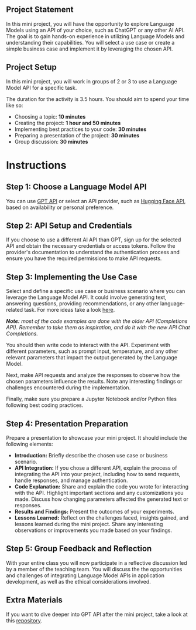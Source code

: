 <!-- # Large Language Models Group Activity -->

## Project Statement

In this mini project, you will have the opportunity to explore Language Models using an API of your choice, such as ChatGPT or any other AI API. The goal is to gain hands-on experience in utilizing Language Models and understanding their capabilities. You will select a use case or create a simple business case and implement it by leveraging the chosen API.

## Project Setup

In this mini project, you will work in groups of 2 or 3 to use a Language Model API for a specific task.

The duration for the activity is 3.5 hours. You should aim to spend your time like so:

- Choosing a topic: **10 minutes**
- Creating the project: **1 hour and 50 minutes**
- Implementing best practices to your code: **30 minutes**
- Preparing a presentation of the project: **30 minutes**
- Group discussion: **30 minutes**

# Instructions

## Step 1: Choose a Language Model API

You can use [GPT API](https://platform.openai.com/docs/guides/gpt) or select an API provider, such as [Hugging Face API](https://huggingface.co/inference-api), based on availability or personal preference. 

## Step 2: API Setup and Credentials

If you choose to use a different AI API than GPT, sign up for the selected API and obtain the necessary credentials or access tokens. Follow the provider's documentation to understand the authentication process and ensure you have the required permissions to make API requests.

## Step 3: Implementing the Use Case

Select and define a specific use case or business scenario where you can leverage the Language Model API. It could involve generating text, answering questions, providing recommendations, or any other language-related task. For more ideas take a look [here](https://platform.openai.com/examples).

***Note:** most of the code examples are done with the older API (Completions API). Remember to take them as inspiration, and do it with the new API Chat Completions.*

You should then write code to interact with the API. Experiment with different parameters, such as prompt input, temperature, and any other relevant parameters that impact the output generated by the Language Model.

Next, make API requests and analyze the responses to observe how the chosen parameters influence the results. Note any interesting findings or challenges encountered during the implementation.

Finally, make sure you prepare a Jupyter Notebook and/or Python files following best coding practices.

## Step 4: Presentation Preparation

Prepare a presentation to showcase your mini project. It should include the following elements:

- **Introduction:** Briefly describe the chosen use case or business scenario.
- **API Integration:** If you chose a different API, explain the process of integrating the API into your project, including how to send requests, handle responses, and manage authentication.
- **Code Explanation:** Share and explain the code you wrote for interacting with the API. Highlight important sections and any customizations you made. Discuss how changing parameters affected the generated text or responses.
- **Results and Findings:** Present the outcomes of your experiments.
- **Lessons Learned:** Reflect on the challenges faced, insights gained, and lessons learned during the mini project. Share any interesting observations or improvements you made based on your findings.

## Step 5: Group Feedback and Reflection

With your entire class you will now participate in a reflective discussion led by a member of the teaching team. You will discuss the the opportunities and challenges of integrating Language Model APIs in application development, as well as the ethical considerations involved.

## Extra Materials

If you want to dive deeper into GPT API after the mini project, take a look at this [repository](https://github.com/openai/openai-cookbook/tree/main/examples).
